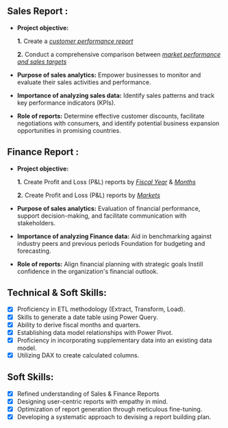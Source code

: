## Sales Report :


- **Project objective:** 

    **1.** Create a _[customer performance report](https://github.com/Aryan-449/Excel-Sales-Analytics/blob/main/Customer_Performance_report.pdf)_ 

    **2.** Conduct a comprehensive comparison between _[market performance and sales targets](https://github.com/Aryan-449/Excel-Sales-Analytics/blob/main/Market_Performance%20vs%20Target_report.pdf)_

- **Purpose of sales analytics:** Empower businesses to monitor and evaluate their sales activities and performance.

- **Importance of analyzing sales data:** Identify sales patterns and track key performance indicators (KPIs).

- **Role of reports:** Determine effective customer discounts, facilitate negotiations with consumers, and identify potential business expansion opportunities in promising countries.


## Finance Report :

- **Project objective:** 

    **1.** Create Profit and Loss (P&L) reports by _[Fiscal Year](https://github.com/Aryan-449/Excel-Sales-Analytics/blob/main/P%26L_Statement_By_Fiscal_Year.pdf)_ & _[Months](https://github.com/Aryan-449/Excel-Sales-Analytics/blob/main/P%26L_Statement_By_Months.pdf)_ 

   **2.** Create Profit and Loss (P&L) reports by _[Markets](https://github.com/Aryan-449/Excel-Sales-Analytics/blob/main/P%26L%20Statement%20by%20Markets.pdf)_

- **Purpose of sales analytics:** Evaluation of financial performance, support decision-making, and facilitate communication with stakeholders.

- **Importance of analyzing Finance data:** Aid in benchmarking against industry peers and previous periods Foundation for budgeting and forecasting.

- **Role of reports:** Align financial planning with strategic goals Instill confidence in the organization's financial outlook.


## Technical & Soft Skills:
- [x]	Proficiency in ETL methodology (Extract, Transform, Load).
- [x]	Skills to generate a date table using Power Query.
- [x]	Ability to derive fiscal months and quarters.
- [x]	Establishing data model relationships with Power Pivot.
- [x]	Proficiency in incorporating supplementary data into an existing data model.
- [x]	Utilizing DAX to create calculated columns.

## Soft Skills:
- [x]	Refined understanding of Sales & Finance Reports
- [x]	Designing user-centric reports with empathy in mind.
- [x]	Optimization of report generation through meticulous fine-tuning.
- [x]	Developing a systematic approach to devising a report building plan.
